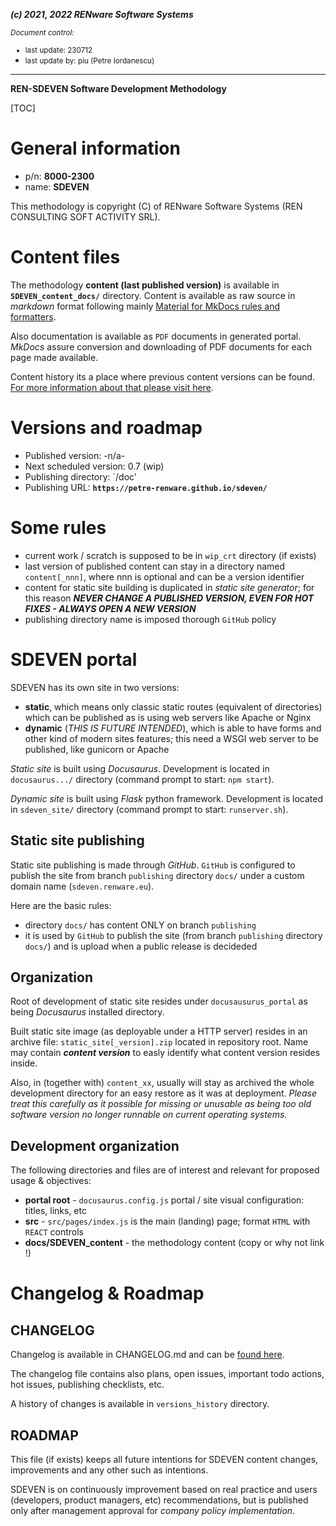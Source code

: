 ***(c) 2021, 2022 RENware Software Systems***

<small>*Document control:*<br>
* last  update: 230712
* last update by: piu (Petre Iordanescu)</small>

***

**REN-SDEVEN Software Development Methodology**

[TOC]

# General information

* p/n: **8000-2300**
* name: **SDEVEN**

This methodology is copyright (C) of RENware Software Systems (REN CONSULTING SOFT ACTIVITY SRL).


# Content files

The methodology **content (last published version)** is available in **`SDEVEN_content_docs/`** directory. Content is available as raw source in *markdown* format following mainly [Material for MkDocs rules and formatters](https://squidfunk.github.io/mkdocs-material/reference/).

Also documentation is available as `PDF` documents in generated portal. *MkDocs* assure conversion and downloading of PDF documents for each page made available.

Content history its a place where previous content versions can be found. [For more information about that please visit here](content_history/README.md).



# Versions and roadmap

* Published version: -n/a-
* Next scheduled version: 0.7 (wip)
* Publishing directory: `/doc'
* Publishing URL: **`https://petre-renware.github.io/sdeven/`**


# Some rules

* current work / scratch is supposed to be in `wip_crt` directory (if exists)
* last version of published content can stay in a directory named `content[_nnn]`, where nnn is optional and can be a version identifier
* content for static site building is duplicated in *static site generator*; for this reason ***NEVER CHANGE A PUBLISHED VERSION, EVEN FOR HOT FIXES - ALWAYS OPEN A NEW VERSION***
* publishing directory name is imposed thorough `GitHub` policy






# SDEVEN portal

SDEVEN has its own site in two versions:

* **static**, which means only classic static routes (equivalent of directories) which can be published as is using web servers like Apache or Nginx
* **dynamic** (_THIS IS FUTURE INTENDED_), which is able to have forms and other kind of modern sites features; this need a WSGI web server to be published, like gunicorn or Apache

*Static site* is built using *Docusaurus*. 
Development is located in `docusaurus.../` directory (command prompt to start: `npm start`).

*Dynamic site* is built using *Flask* python framework. 
Development is located in `sdeven_site/` directory (command prompt to start: `runserver.sh`).



## Static site publishing

Static site publishing is made through *GitHub*. `GitHub` is configured to publish the site from branch `publishing` directory `docs/` under a custom domain name (`sdeven.renware.eu`).

Here are the basic rules:

* directory `docs/` has content ONLY on branch `publishing`
* it is used by `GitHub` to publish the site (from branch `publishing` directory `docs/`) and is upload when a public release is decideded



## Organization

Root of development of static site resides under `docusausurus_portal` as being *Docusaurus* installed directory.

Built static site image (as deployable under a HTTP server) resides in an archive file: `static_site[_version].zip` located in repository root. 
Name may contain ***content version*** to easly identify what content version resides inside.

Also, in (together with) `content_xx`, usually will stay as archived the whole development directory for an easy restore as it was at deployment. 
*Please treat this carefully as it possible for missing or unusable as being too old software version no longer runnable on current operating systems.*

## Development organization

The following directories and files are of interest and relevant for proposed usage & objectives:

* **portal root** -  `docusaurus.config.js` portal / site visual configuration: titles, links, etc
* **src** - `src/pages/index.js` is the main (landing) page; format `HTML` with `REACT` controls
* **docs/SDEVEN_content** - the methodology content (copy or why not link !)






# Changelog & Roadmap

## CHANGELOG

Changelog is available in CHANGELOG.md and can be [found here](/CHANGELOG.md).

The changelog file contains also plans, open issues, important todo actions, hot issues, publishing checklists, etc.

A history of changes is available in `versions_history` directory.


## ROADMAP

This file (if exists) keeps all future intentions for SDEVEN content changes, improvements and any other such as intentions.

SDEVEN is on continuously improvement based on real practice and users (developers, product managers, etc) recommendations, but is published only after management approval for *company policy implementation*.




